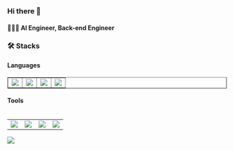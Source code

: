 ### Hi there 👋
#### 👩🏻‍💻 AI Engineer, Back-end Engineer

<!--
**lim-ye-ji/lim-ye-ji** is a ✨ _special_ ✨ repository because its `README.md` (this file) appears on your GitHub profile.

Here are some ideas to get you started:

- 🔭 I’m currently working on ...
- 🌱 I’m currently learning ...
- 👯 I’m looking to collaborate on ...
- 🤔 I’m looking for help with ...
- 💬 Ask me about ...
- 📫 How to reach me: ...
- 😄 Pronouns: ...
- ⚡ Fun fact: ...
-->


### 🛠️ Stacks
#### Languages
<table border = none>
  <tr>
    <td><img src="https://img.shields.io/badge/Python-3776AB?style='plastic'&logo=Python&logoColor=white"/></td>
    <td><img src="https://img.shields.io/badge/Java-007396?style='plastic'&logo=Java&logoColor=white"/></td>
    <td><img src="https://img.shields.io/badge/MSSQL-CC2927?style='plastic'&logo=Microsoft SQL Server&logoColor=white"/></td>
    <td><img src="https://img.shields.io/badge/JavaScript-F7DF1E?style='plastic'&logo=JavaScript&logoColor=white"/></td>
  </tr>
<table>

#### Tools
<table border = 0>
  <tr>
    <td><img src="https://img.shields.io/badge/Anaconda-44A833?style='plastic'&logo=Anaconda&logoColor=white"/></td>
    <td><img src="https://img.shields.io/badge/Anaconda-44A833?style='plastic'&logo=Anaconda&logoColor=white"/></td>
    <td><img src="https://img.shields.io/badge/Anaconda-44A833?style='plastic'&logo=Anaconda&logoColor=white"/></td>
    <td><img src="https://img.shields.io/badge/Anaconda-44A833?style='plastic'&logo=Anaconda&logoColor=white"/></td>
  </tr>
</table>
    
    
    
<a href="버튼을 눌렀을 때 이동할 링크" target="_blank"><img src="https://img.shields.io/badge/Python-#3776AB?style=뱃지모양&logo=로고&logoColor=로고색상"/></a>
